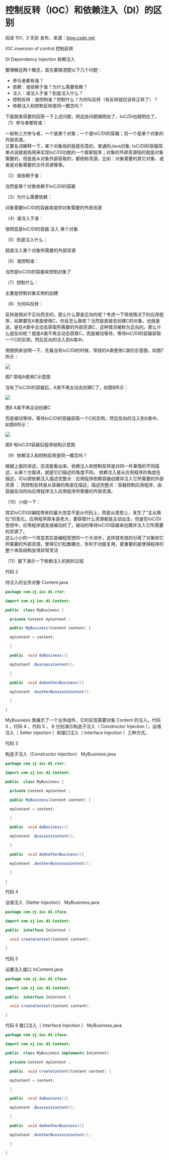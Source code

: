 # 控制反转（IOC）和依赖注入（DI）的区别

阅读 101，3 天前 发布，来源：[blog.csdn.net][0]

IOC inversion of control 控制反转

DI Dependency Injection 依赖注入

要理解这两个概念，首先要搞清楚以下几个问题：

* 参与者都有谁？
* 依赖：谁依赖于谁？为什么需要依赖？
* 注入：谁注入于谁？到底注入什么？
* 控制反转：谁控制谁？控制什么？为何叫反转（有反转就应该有正转了）？
* 依赖注入和控制反转是同一概念吗？

 下面就来简要的回答一下上述问题，把这些问题搞明白了，IoC/DI也就明白了。  
（1）参与者都有谁：

 一般有三方参与者，一个是某个对象；一个是IoC/DI的容器；另一个是某个对象的外部资源。  
又要名词解释一下，某个对象指的就是任意的、普通的Java对象; IoC/DI的容器简单点说就是指用来实现IoC/DI功能的一个框架程序；对象的外部资源指的就是对象需要的，但是是从对象外部获取的，都统称资源，比如：对象需要的其它对象、或者是对象需要的文件资源等等。

 （2）谁依赖于谁：

 当然是某个对象依赖于IoC/DI的容器

 （3）为什么需要依赖：

 对象需要IoC/DI的容器来提供对象需要的外部资源

 （4）谁注入于谁：

 很明显是IoC/DI的容器 注入 某个对象

 （5）到底注入什么：

 就是注入某个对象所需要的外部资源

 （6）谁控制谁：

 当然是IoC/DI的容器来控制对象了

 （7）控制什么：

 主要是控制对象实例的创建

 （8）为何叫反转：

 反转是相对于正向而言的，那么什么算是正向的呢？考虑一下常规情况下的应用程序，如果要在A里面使用C，你会怎么做呢？当然是直接去创建C的对象，也就是说，是在A类中主动去获取所需要的外部资源C，这种情况被称为正向的。那么什么是反向呢？就是A类不再主动去获取C，而是被动等待，等待IoC/DI的容器获取一个C的实例，然后反向的注入到A类中。

用图例来说明一下，先看没有IoC/DI的时候，常规的A类使用C类的示意图，如图7所示：

![][1]

  
图7 常规A使用C示意图

当有了IoC/DI的容器后，A类不再主动去创建C了，如图8所示：

![][2]

  
图8 A类不再主动创建C

  
而是被动等待，等待IoC/DI的容器获取一个C的实例，然后反向的注入到A类中，如图9所示：

![][3]

  
图9 有IoC/DI容器后程序结构示意图

（9）依赖注入和控制反转是同一概念吗？

根据上面的讲述，应该能看出来，依赖注入和控制反转是对同一件事情的不同描述，从某个方面讲，就是它们描述的角度不同。 依赖注入是从应用程序的角度在描述，可以把依赖注入描述完整点：应用程序依赖容器创建并注入它所需要的外部资源 ； 而控制反转是从容器的角度在描述，描述完整点：容器控制应用程序，由容器反向的向应用程序注入应用程序所需要的外部资源。

   
（10）小结一下：

其实IoC/DI对编程带来的最大改变不是从代码上，而是从思想上，发生了“主从换位”的变化。应用程序原本是老大，要获取什么资源都是主动出击，但是在IoC/DI思想中，应用程序就变成被动的了，被动的等待IoC/DI容器来创建并注入它所需要的资源了。  
这么小小的一个改变其实是编程思想的一个大进步，这样就有效的分离了对象和它所需要的外部资源，使得它们松散耦合，有利于功能复用，更重要的是使得程序的整个体系结构变得非常灵活



（11）接下演示一下依赖注入机制的过程

 代码 2

 待注入的业务对象 Content.java
```java
package com.zj.ioc.di.ctor;

import com.zj.ioc.di.Content;

public  class MyBusiness {

  private Content myContent ;

  public MyBusiness(Content content) {

  myContent = content;

  }

  public  void doBusiness(){

  myContent .BusniessContent();

  }

  public  void doAnotherBusiness(){

  myContent .AnotherBusniessContent();

  }

}
```
 MyBusniess 类展示了一个业务组件，它的实现需要对象 Content 的注入。代码 3 ，代码 4 ，代码 5 ， 6 分别演示构造子注入（ Constructor Injection ），设值注入（ Setter Injection ）和接口注入（ Interface Injection ）三种方式。

 代码 3

构造子注入（Constructor Injection） MyBusiness.java
```java
package com.zj.ioc.di.ctor;

import com.zj.ioc.di.Content;

public  class MyBusiness {

  private Content myContent ;

  public MyBusiness(Content content) {

  myContent = content;

  }

  public  void doBusiness(){

  myContent .BusniessContent();

  }

  public  void doAnotherBusiness(){

  myContent .AnotherBusniessContent();

  }

}
```
 代码 4

设值注入（Setter Injection） MyBusiness.java
```java
package com.zj.ioc.di.iface;

import com.zj.ioc.di.Content;

public  interface InContent {

  void createContent(Content content);

}
```
 代码 5

 设置注入接口 InContent.java
```java
package com.zj.ioc.di.iface;

import com.zj.ioc.di.Content;

public  interface InContent {

  void createContent(Content content);

}
```
 代码 6 接口注入（ Interface Injection ） MyBusiness.java
```java
package com.zj.ioc.di.iface;

import com.zj.ioc.di.Content;

public  class MyBusiness implements InContent{

  private Content myContent ;

  public  void createContent(Content content) {

  myContent = content;

  }

  public  void doBusniess(){

  myContent .BusniessContent();

  }

  public  void doAnotherBusniess(){

  myContent .AnotherBusniessContent();

  }

}
```
[0]: /r/1250000011573149?shareId=1210000011573150
[1]: ../img/1460000011573151.png
[2]: ../img/1460000011573152.png
[3]: ../img/1460000011573153.png